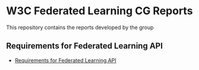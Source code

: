 # W3C Federated Learning CG Reports
This repository contains the reports developed by the group

## Requirements for Federated Learning API
 * [Requirements for Federated Learning API](https://w3c.github.io/federated-learning-cg/reports/index.html)


